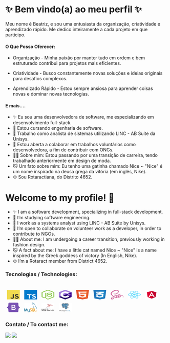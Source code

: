 # ✨ Bem vindo(a) ao meu perfil ✨

Meu nome é Beatriz, e sou uma entusiasta da organização, criatividade e aprendizado rápido. Me dedico inteiramente a cada projeto em que participo.

#### O Que Posso Oferecer:
- Organização - Minha paixão por manter tudo em ordem e bem estruturado contribui para projetos mais eficientes.

- Criatividade - Busco constantemente novas soluções e ideias originais para desafios complexos.

- Aprendizado Rápido - Estou sempre ansiosa para aprender coisas novas e dominar novas tecnologias.

#### E mais....
- ✨ Eu sou uma desenvolvedora de software, me especializando em desenvolvimento full-stack.
- 🔭 Estou cursando engenharia de software. 
- 🌱 Trabalho como analista de sistemas utilizando LINC - AB Suite da Unisys.
- 👯 Estou aberta a colaborar em trabalhos voluntários como desenvolvedora, a fim de contribuir com ONGs.
- 👩‍💻 Sobre mim: Estou passando por uma transição de carreira, tendo trabalhado anteriormente em design de moda.
- 🐱 Um fato sobre mim: Eu tenho uma gatinha chamado Nice ~ "Nice" é um nome inspirado na deusa grega da vitória (em inglês, Nike).
- ⚙️ Sou Rotaractiana, do Distrito 4652. 

# Welcome to my profile! 👋

<!--
**TrizCes/TrizCes** is a ✨ _special_ ✨ repository because its `README.md` (this file) appears on your GitHub profile.

Here are some ideas to get you started:

- 🔭 I’m currently working on ...
- 🌱 I’m currently learning ...
- 👯 I’m looking to collaborate on ...
- 🤔 I’m looking for help with ...
- 💬 Ask me about ...
- 📫 How to reach me: ...
- 😄 Pronouns: ...
- ⚡ Fun fact: ...
-->

- ✨ I am a software development, specializing in full-stack development.
- 🔭 I’m studying software engineering.
- 🌱 I work as a systems analyst using LINC - AB Suite by Unisys.
- 👯 I’m open to collaborate on volunteer work as a developer, in order to contribute to NGOs.
- 👩‍💻 About me: I am undergoing a career transition, previously working in fashion design.
- 🐱 A fact about me: I have a little cat named Nice ~ "Nice" is a name inspired by the Greek goddess of victory (In English, Nike).
- ⚙️  I’m a Rotaract member from District 4652.

  
### Tecnologias / Technologies:

<!--`JavaScript` || `TypeScript` || `NodeJS` || `CSharp` ||
 `HTML` || `CSS` || `SASS` || `React` || `Angular` || `Bootstrap`-->
<div style="display: inline_block"><br>
  <img align="center" alt="Js" height="30" width="40" src="./src/img/logo-javascript.svg" style="margin: 5px;">
  <img align="center" alt="Ts" height="30" width="40" src="./src/img/typescript.svg" style="margin: 5px;">
  <img align="center" alt="NodeJS" height="30" width="40" src="./src/img/nodejs-icon.svg" style="margin: 5px;">
  <img align="center" alt="Csharp" height="30" width="40" src="./src/img/c--4.svg" style="margin: 5px;">
  <img align="center" alt="HTML" height="30" width="40" src="./src/img/html-1.svg" style="margin: 5px;">
  <img align="center" alt="CSS" height="30" width="40" src="./src/img/css-3.svg" style="margin: 5px;">
  <img align="center" alt="SASS" height="30" width="40" src="./src/img/sass-1.svg" style="margin: 5px;">
  <img align="center" alt="React" height="30" width="40" src="./src/img/react-2.svg" style="margin: 5px;">
  <img align="center" alt="Angular" height="30" width="40" src="./src/img/angular.svg" style="margin: 5px;">
  <img align="center" alt="Bootstrap" height="30" width="40" src="./src/img/bootstrap-5-1.svg" style="margin: 5px;">
  <img align="center" alt="MySQL" height="30" width="40" src="./src/img/mysql-official.svg" style="margin: 5px;">
  <img align="center" alt="SQL Server" height="30" width="40" src="./src/img/microsoft-sql-server-logo-svgrepo-com.svg" style="margin: 5px;">
  <img align="center" alt="Postgresql" height="30" width="40" src="./src/img/postgresql.svg" style="margin: 5px;">
</div>

### Contato / To contact me:

<div class="redes" > 
  <a href="https://www.linkedin.com/in/beatrizceschini/"><img height="40em" src="https://cdn.jsdelivr.net/gh/devicons/devicon/icons/linkedin/linkedin-original.svg"></a>
  <a href="mailto:biaceschini@gmail.com"><img height="40em" src="https://img.shields.io/badge/Gmail-D14836?style=for-the-badge&logo=gmail&logoColor=white"></a>
</div>

<!--
<div>
  <a href="https://github.com/TrizCes"/>
  <img height="200em" src="https://github-readme-stats.vercel.app/api?username=TrizCes&show_icons=true&theme=vision-friendly-dark&inclue_all_commit=true" />
  <img height="200em" src="https://github-readme-stats.vercel.app/api/top-langs?username=TrizCes&layout-default&langs_count=3&theme=vision-friendly-dark" />
</div>
-->
